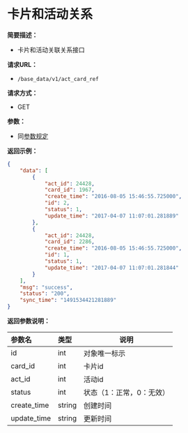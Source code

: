 # 卡片和活动关系
   
**简要描述：** 

- 卡片和活动关联关系接口

**请求URL：** 
- ` /base_data/v1/act_card_ref `
  
**请求方式：**
- GET

**参数：**
- 同[参数规定](http://doc.liexiong.cc/#/rule/param)

**返回示例：**

```json 
{
    "data": [
        {
            "act_id": 24428,
            "card_id": 1967,
            "create_time": "2016-08-05 15:46:55.725000",
            "id": 2,
            "status": 1,
            "update_time": "2017-04-07 11:07:01.281889"
        },
        {
            "act_id": 24428,
            "card_id": 2286,
            "create_time": "2016-08-05 15:46:55.725000",
            "id": 1,
            "status": 1,
            "update_time": "2017-04-07 11:07:01.281844"
        }
    ],
    "msg": "success",
    "status": "200",
    "sync_time": "1491534421281889"
}
```

**返回参数说明：** 

|参数名|类型|说明|
|:-----  |:-----|-----                           |
|id |int   |对象唯一标示  |
|card_id | int | 卡片id|
|act_id |int   |活动id  |
|status|int|状态（1：正常，0：无效）|
|create_time|string|创建时间|
|update_time|string|更新时间|




